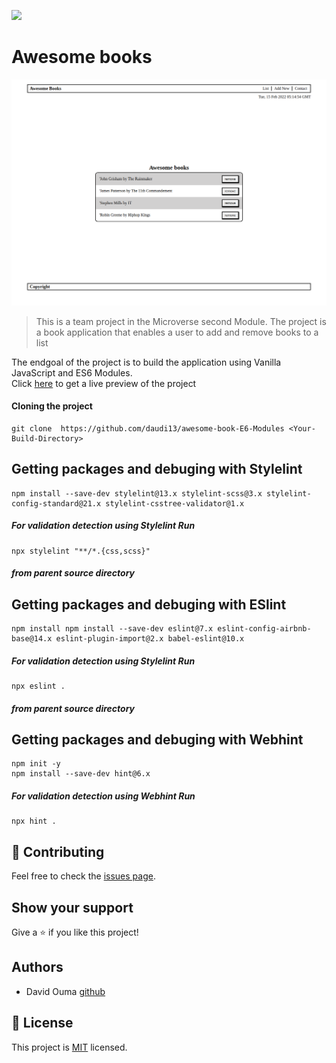 ![](https://img.shields.io/badge/Microverse-blueviolet)

# Awesome books

![screenshot](./awesome.png)

> This is a team project in the Microverse second Module. The project is a book application that enables a user to add and remove books to a list

The endgoal of the project is to build the application using Vanilla JavaScript and ES6 Modules.   
Click [here](https://daudi13.github.io/awesome-book-E6-Modules/) to get a live preview of the project

#### Cloning the project
```
git clone  https://github.com/daudi13/awesome-book-E6-Modules <Your-Build-Directory>
```

## Getting packages and debuging with Stylelint
```
npm install --save-dev stylelint@13.x stylelint-scss@3.x stylelint-config-standard@21.x stylelint-csstree-validator@1.x
```
##### For validation detection using Stylelint Run
```
npx stylelint "**/*.{css,scss}"
```
##### from parent source directory

## Getting packages and debuging with ESlint
```
npm install npm install --save-dev eslint@7.x eslint-config-airbnb-base@14.x eslint-plugin-import@2.x babel-eslint@10.x
```
##### For validation detection using Stylelint Run
```
npx eslint .
```
##### from parent source directory

## Getting packages and debuging with Webhint
```
npm init -y
npm install --save-dev hint@6.x
```
##### For validation detection using Webhint Run
```
npx hint .
```

 ## 🤝 Contributing

Feel free to check the [issues page](../../issues/).

## Show your support

Give a ⭐️ if you like this project!

## Authors

- David Ouma [github](https://github.com/daudi13)
## 📝 License

This project is [MIT](./LICENCE) licensed.